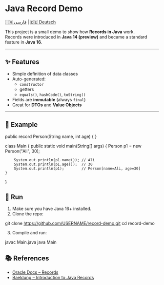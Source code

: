 # Java Record Demo

[🇮🇷 فارسی](./README.fa.md) | [🇩🇪 Deutsch](./README.de.md)

This project is a small demo to show how **Records in Java** work.  
Records were introduced in **Java 14 (preview)** and became a standard feature in **Java 16**.

---

## ✨ Features
- Simple definition of data classes
- Auto-generated:
    - `constructor`
    - getters
    - `equals()`, `hashCode()`, `toString()`
- Fields are **immutable** (always `final`)
- Great for **DTOs** and **Value Objects**

---

## 📌 Example

public record Person(String name, int age) { }

class Main {
    public static void main(String[] args) {
        Person p1 = new Person("Ali", 30);

        System.out.println(p1.name()); // Ali
        System.out.println(p1.age());  // 30
        System.out.println(p1);        // Person[name=Ali, age=30]
    }
}


## 🚀 Run
1. Make sure you have Java 16+ installed.
2. Clone the repo:

git clone https://github.com/USERNAME/record-demo.git
cd record-demo

3. Compile and run:


javac Main.java
java Main


## 📚 References
- [Oracle Docs – Records](https://docs.oracle.com/en/java/javase/17/language/records.html)
- [Baeldung – Introduction to Java Records](https://www.baeldung.com/java-record-keyword)